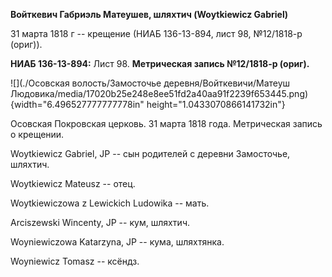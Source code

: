 **Войткевич Габриэль Матеушев, шляхтич (Woytkiewicz Gabriel)**

31 марта 1818 г -- крещение (НИАБ 136-13-894, лист 98, №12/1818-р
(ориг)).

**НИАБ 136-13-894:** Лист 98. **Метрическая запись №12/1818-р (ориг).**

![](./Осовская волость/Замосточье деревня/Войткевичи/Матеуш Людовика/media/17020b25e248e8ee51fd2a40aa91f2239f653445.png){width="6.496527777777778in"
height="1.0433070866141732in"}

Осовская Покровская церковь. 31 марта 1818 года. Метрическая запись о
крещении.

Woytkiewicz Gabriel, JP -- сын родителей с деревни Замосточье, шляхтич.

Woytkiewicz Mateusz -- отец.

Woytkiewiczowa z Lewickich Ludowika -- мать.

Arciszewski Wincenty, JP -- кум, шляхтич.

Woyniewiczowa Katarzyna, JP -- кума, шляхтянка.

Woyniewicz Tomasz -- ксёндз.
